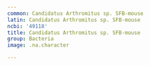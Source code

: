 ```yaml
---
common: Candidatus Arthromitus sp. SFB-mouse
latin: Candidatus Arthromitus sp. SFB-mouse
ncbi: '49118'
title: Candidatus Arthromitus sp. SFB-mouse
group: Bacteria
image: .na.character

---
```

